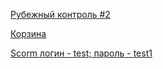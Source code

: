 <p><a href="http://bit.ly/2r3zkjJ">Рубежный контроль #2</a></p>
<p><a href="http://bit.ly/2q6cLxM">Корзина</a></p>
<p><a href="https://scorm123.moodlecloud.com">Scorm    логин - test; пароль - test1</a></p>
